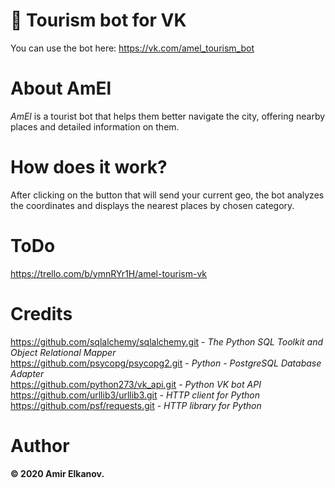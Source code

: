 # 🤖 Tourism bot for VK
You can use the bot here: https://vk.com/amel_tourism_bot

# About AmEl
*AmEl* is a tourist bot that helps them better navigate the city, offering nearby places and detailed information on them.

# How does it work?
After clicking on the button that will send your current geo, the bot analyzes the coordinates and displays the nearest places by chosen category.

# ToDo
https://trello.com/b/ymnRYr1H/amel-tourism-vk

# Credits
https://github.com/sqlalchemy/sqlalchemy.git - _The Python SQL Toolkit and Object Relational Mapper_<br>
https://github.com/psycopg/psycopg2.git - _Python - PostgreSQL Database Adapter_<br>
https://github.com/python273/vk_api.git - _Python VK bot API_<br>
https://github.com/urllib3/urllib3.git - _HTTP client for Python_<br>
https://github.com/psf/requests.git - _HTTP library for Python_

# Author
**&copy; 2020 Amir Elkanov.**
